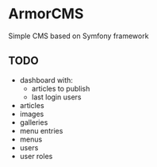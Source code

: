 # ArmorCMS
Simple CMS based on Symfony framework

## TODO
- dashboard with: 
  - articles to publish
  - last login users
- articles
- images
- galleries
- menu entries
- menus
- users
- user roles
